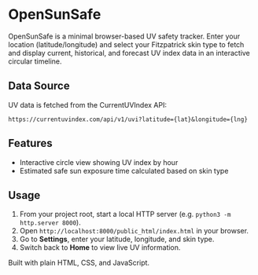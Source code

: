# OpenSunSafe

OpenSunSafe is a minimal browser-based UV safety tracker. Enter your location (latitude/longitude) and select your Fitzpatrick skin type to fetch and display current, historical, and forecast UV index data in an interactive circular timeline.

## Data Source
UV data is fetched from the CurrentUVIndex API:
```
https://currentuvindex.com/api/v1/uvi?latitude={lat}&longitude={lng}
```

## Features
- Interactive circle view showing UV index by hour  
- Estimated safe sun exposure time calculated based on skin type  

## Usage
1. From your project root, start a local HTTP server (e.g. `python3 -m http.server 8000`).
2. Open `http://localhost:8000/public_html/index.html` in your browser.
3. Go to **Settings**, enter your latitude, longitude, and skin type.
4. Switch back to **Home** to view live UV information.

Built with plain HTML, CSS, and JavaScript.
